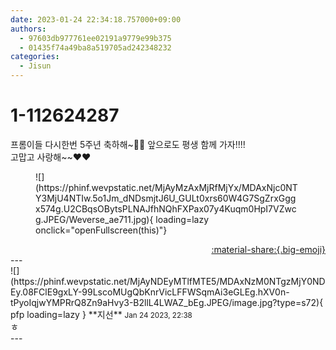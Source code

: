 ```yaml
---
date: 2023-01-24 22:34:18.757000+09:00
authors:
  - 97603db977761ee02191a9779e99b375
  - 01435f74a49ba8a519705ad242348232
categories:
  - Jisun
---
```


# 1-112624287

<div class="post-container" markdown="1">
<div class="content-container md-sidebar__scrollwrap" markdown="1">

프롬이들 다시한번 5주년 축하해~🎉🎉  앞으로도 평생 함께 가자!!!!<br>고맙고 사랑해~~❤️❤️
<figure markdown="1">
![](https://phinf.wevpstatic.net/MjAyMzAxMjRfMjYx/MDAxNjc0NTY3MjU4NTIw.5o1Jm_dNDsmjtJ6U_GULt0xrs60W4G7SgZrxGggx574g.U2CBqsOBytsPLNAJfhNQhFXPax07y4Kuqm0HpI7VZwcg.JPEG/Weverse_ae711.jpg){ loading=lazy onclick="openFullscreen(this)"}
</figure>


</div>
</div>

<div style="text-align: right;" markdown="1">
<a href="https://weverse.io/fromis9/fanpost/1-112624287" style="text-align: right;">:material-share:{.big-emoji}</a>
</div>
---

<div class="comments-container md-sidebar__scrollwrap" markdown="1">
<div class="comment" markdown="1">
<div class='id-container' markdown="1">
![](https://phinf.wevpstatic.net/MjAyNDEyMTlfMTE5/MDAxNzM0NTgzMjY0NDEy.08FClE9gxLY-99LscoMUgQbKnrVicLFFWSqmAi3eGLEg.hXV0n-tPyoIqjwYMPRrQ8Zn9aHvy3-B2llL4LWAZ_bEg.JPEG/image.jpg?type=s72){ pfp loading=lazy }
**<span class="artist">지선</span>** <small>Jan 24 2023, 22:38</small><br>
</div>
<div class='comment-body' markdown="1">
ㅎ
</div>
</div>
</div>
---
